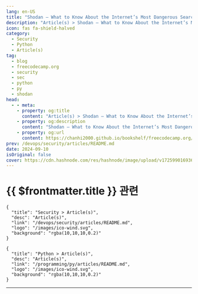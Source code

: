 ```yaml
---
lang: en-US
title: "Shodan – What to Know About the Internet’s Most Dangerous Search Engine"
description: "Article(s) > Shodan – What to Know About the Internet’s Most Dangerous Search Engine"
icon: fas fa-shield-halved
category: 
  - Security
  - Python
  - Article(s)
tag: 
  - blog
  - freecodecamp.org
  - security
  - sec
  - python
  - py
  - shodan
head:
  - - meta:
    - property: og:title
      content: "Article(s) > Shodan – What to Know About the Internet’s Most Dangerous Search Engine"
    - property: og:description
      content: "Shodan – What to Know About the Internet’s Most Dangerous Search Engine"
    - property: og:url
      content: https://chanhi2000.github.io/bookshelf/freecodecamp.org/shodan-what-to-know-about-the-internets-most-dangerous-search-engine.html
prev: /devops/security/articles/README.md
date: 2024-09-10
isOriginal: false
cover: https://cdn.hashnode.com/res/hashnode/image/upload/v1725990169364/3181020e-abd0-4943-a461-830c2a416035.png
---
```


# {{ $frontmatter.title }} 관련

```component VPCard
{
  "title": "Security > Article(s)",
  "desc": "Article(s)",
  "link": "/devops/security/articles/README.md",
  "logo": "/images/ico-wind.svg",
  "background": "rgba(10,10,10,0.2)"
}
```

```component VPCard
{
  "title": "Python > Article(s)",
  "desc": "Article(s)",
  "link": "/programming/py/articles/README.md",
  "logo": "/images/ico-wind.svg",
  "background": "rgba(10,10,10,0.2)"
}
```

---

<SiteInfo
  name="Shodan – What to Know About the Internet’s Most Dangerous Search Engine"
  desc="Shodan is a search engine that discovers devices connected to the internet. In this article, we’ll look at why it’s both a valuable tool and a potential threat. When you hear the term “search engine,” your mind likely jumps to Google, Bing, or Yahoo..."
  url="https://freecodecamp.org/news/shodan-what-to-know-about-the-internets-most-dangerous-search-engine/"
  logo="https://cdn.freecodecamp.org/universal/favicons/favicon.ico"
  preview="https://cdn.hashnode.com/res/hashnode/image/upload/v1725990169364/3181020e-abd0-4943-a461-830c2a416035.png"/>

<!-- TODO: 작성-->

<!-- 
Shodan is a search engine that discovers devices connected to the internet. In this article, we’ll look at why it’s both a valuable tool and a potential threat.

When you hear the term “search engine,” your mind likely jumps to Google, Bing, or Yahoo. These platforms are familiar to most of us, helping us find websites, images, and news.

But there’s another search engine out there, one that most people have never heard of. And it’s a lot more powerful and dangerous. It’s called <a href="https://www.shodan.io/">Shodan</a>.

Shodan is a database of online devices, many of which are not meant to be public. The scary thing about Shodan is that it can have one of your devices, too.

Let’s look at what Shodan is, how it works, and why it’s both a valuable tool and a potential threat.

### -what-is-shodan">What is Shodan?

Shodan is a search engine that discovers devices connected to the internet. This includes everything from simple webcams and routers to complex industrial control systems.

Traditional search engines index websites. Shodan scans the internet for devices and lists them based on their IP addresses, open ports, and other publicly available data.

Shodan works by scanning the internet using specific protocols to identify connected devices. It collects all information about the device.

These include IP addresses, open ports, and even the software versions in use. This data is then made searchable by allowing users to query the database. You can look for specific types of devices or vulnerabilities using Shodan’s UI or the CLI tool.

Let’s look at how you can use Shodan both via the web interface and the command line.

### -how-to-use-the-shodan-web-interface">How to Use the Shodan Web Interface

Go to <a href="https://www.shodan.io">shodan.io</a> and create an account. While some searches are possible without an account, you’ll need to log in to access most features. 

Also, you will need a premium account to find most devices, and the results of the free plan are very limited.

<img src="https://cdn-images-1.medium.com/max/1600/1*aPocvl3SmA9HSCw-hiEITg.png" alt="Shodan Home Page" width="1600" height="786" loading="lazy">

On the homepage, you will see a simple search bar. You can type in general queries like “default password” or “webcam” to see what Shodan can find.

For example, typing “default password” will list devices with default settings. They are vulnerable to unauthorized access.

Shodan also allows you to filter results with specific parameters. For example:

- **Search for specific devices**: If you’re looking for webcams, you might type “webcam country:US”. This query will return webcams located in the United States.
<li>**Search by IP address:** To see details about a specific IP, type the IP address into the search bar.
<li>**Search by port:** To find devices with a specific port open, use a query like “port:22”. This will find devices with SSH (port 22) exposed to the Internet.

After executing a search, Shodan will present a list of matching devices. Each result includes the IP address, open ports, and the software on the device.

For example, a search for “port:22” might find SSH servers and their configuration details.

<img src="https://cdn-images-1.medium.com/max/1600/1*dQ9aYtNI0ZklPcqXFPhoCw.png" alt="Shodan search results" width="1600" height="830" loading="lazy">

### -how-to-use-the-shodan-command-line-interface-cli">How to Use the Shodan Command-Line Interface (CLI)

For advanced users, Shodan provides a command-line interface (CLI). It lets you search and automate tasks.

**Note: API usage may be limited based on your account and you might have to pay to use it.**

Before you can use the CLI, you will need to install it. You can do this using Python’s package manager, pip. Open your terminal and type the following.

<pre class="language-plaintext" tabindex="0"><code class="language-plaintext">pip install shodan
```

Once installed, you can see if it works by trying the help command. 

<pre class="language-plaintext" tabindex="0"><code class="language-plaintext">shodan -h
```

<img src="https://cdn-images-1.medium.com/max/1600/1*j-AeWDwmtsLvczJEj1U2yQ.png" alt="Shodan help" width="1306" height="842" loading="lazy">

Now you have to add your Shodan CLI with your API key. You can find your API key on your <a href="https://account.shodan.io/">Shodan account page</a>. To set it up, use the following command:

<pre class="language-plaintext" tabindex="0"><code class="language-plaintext">shodan init YOUR_API_KEY
```

Now you can start searching. Here’s an example of a basic search:

<pre class="language-plaintext" tabindex="0"><code class="language-plaintext">shodan search "default password"
```

This command will return devices with “default password” in their banners. This often indicates poor security practices.

You can search for devices with specific characteristics as before:

<pre class="language-plaintext" tabindex="0"><code class="language-plaintext">shodan search "port:80 country:US"
```

This command finds web servers (port 80) located in the United States.

To get detailed information about a specific IP address, use this command:

<pre class="language-plaintext" tabindex="0"><code class="language-plaintext">shodan host 8.8.8.8
```

It will return all known data about the specified IP. This includes open ports and detected services.

To see more commands or debug CLI issues, <a href="https://help.shodan.io/command-line-interface/0-installation">here is the official documentation from Shodan</a>.

### -the-good-the-bad-and-the-dangerous">The Good, the Bad, and the Dangerous

Shodan is a double-edged sword. It’s a powerful tool for cybersecurity professionals. It also poses significant risks if used with bad intent.

Security teams use Shodan to find exposed devices within their networks. It allows them to patch vulnerabilities before someone can exploit them.

Researchers can track vulnerabilities or malware by monitoring devices on Shodan.

Unfortunately, Shodan can also be a hacker’s dream. Hackers can use Shodan to locate devices exposed to the Internet. These include webcams, servers, and even industrial control systems.

A worrying fact about Shodan is its ability to find industrial control systems. An Industrial Control System (ICS) controls and monitors industrial processes. It’s the “brain” behind machines in factories, power plants, and water treatment plants.

Shodan has found thousands of unsecured, internet-connected industrial control systems (ICS). In some cases, these systems had no password or used default credentials.

Shodan has also indexed thousands of security cameras, database servers, and IoT devices. These raise serious privacy and security concerns. All these can be easily exploited if not properly secured.

To protect your own devices, you must understand Shodan. You need to know how it works and what it can find.

So, how can you prevent Shodan from exposing your devices?

**1. Change Default Credentials**: Always change the default usernames and passwords on your devices.

2. **Use Strong Passwords**: Avoid weak passwords. Use a mix of letters, numbers, and symbols, and consider using a password manager.

3. **Disable Unnecessary Services**: If your device has services you don’t use, disable them. This reduces the number of potential vulnerabilities.

---

## -conclusion">Conclusion

Shodan is a powerful tool. It’s a reminder that any device connected to the internet is potentially exposed. It offers useful insights for cybersecurity experts but also an opportunity for cybercriminals.

Knowing what Shodan can do should make you take cybersecurity seriously. In a world where everything is connected, your security is only as strong as your weakest device. Stay informed, stay updated, and most importantly, stay safe.

*Join the* <a href="https://www.stealthsecurity.sh/">***Stealth Security newsletter***</a> *for more articles on offensive and defensive cybersecurity. To learn how to build a career in Cybersecurity, check out* <a href="https://book.stealthsecurity.sh/">***The Hacker's Handbook***</a>*.*

-->

